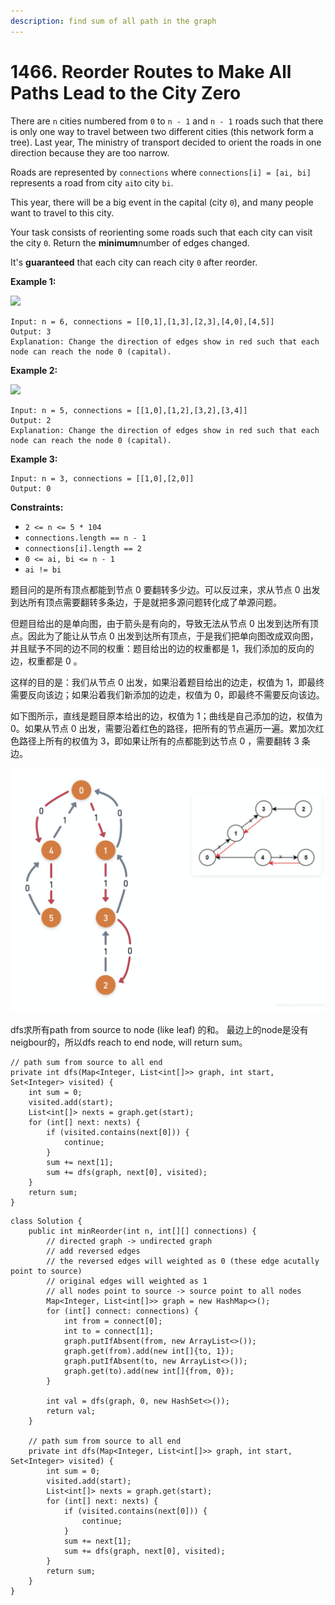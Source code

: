 ```yaml
---
description: find sum of all path in the graph
---
```


# 1466. Reorder Routes to Make All Paths Lead to the City Zero



There are `n` cities numbered from `0` to `n - 1` and `n - 1` roads such that there is only one way to travel between two different cities (this network form a tree). Last year, The ministry of transport decided to orient the roads in one direction because they are too narrow.

Roads are represented by `connections` where `connections[i] = [ai, bi]` represents a road from city `ai`to city `bi`.

This year, there will be a big event in the capital (city `0`), and many people want to travel to this city.

Your task consists of reorienting some roads such that each city can visit the city `0`. Return the **minimum**number of edges changed.

It's **guaranteed** that each city can reach city `0` after reorder.

&#x20;

**Example 1:**

![](https://assets.leetcode.com/uploads/2020/05/13/sample\_1\_1819.png)

```
Input: n = 6, connections = [[0,1],[1,3],[2,3],[4,0],[4,5]]
Output: 3
Explanation: Change the direction of edges show in red such that each node can reach the node 0 (capital).
```

**Example 2:**

![](https://assets.leetcode.com/uploads/2020/05/13/sample\_2\_1819.png)

```
Input: n = 5, connections = [[1,0],[1,2],[3,2],[3,4]]
Output: 2
Explanation: Change the direction of edges show in red such that each node can reach the node 0 (capital).
```

**Example 3:**

```
Input: n = 3, connections = [[1,0],[2,0]]
Output: 0
```

&#x20;

**Constraints:**

* `2 <= n <= 5 * 104`
* `connections.length == n - 1`
* `connections[i].length == 2`
* `0 <= ai, bi <= n - 1`
* `ai != bi`

题目问的是所有顶点都能到节点 0 要翻转多少边。可以反过来，求从节点 0 出发到达所有顶点需要翻转多条边，于是就把多源问题转化成了单源问题。

但题目给出的是单向图，由于箭头是有向的，导致无法从节点 0 出发到达所有顶点。因此为了能让从节点 0 出发到达所有顶点，于是我们把单向图改成双向图，并且赋予不同的边不同的权重：题目给出的边的权重都是 1，我们添加的反向的边，权重都是 0 。

这样的目的是：我们从节点 0 出发，如果沿着题目给出的边走，权值为 1，即最终需要反向该边；如果沿着我们新添加的边走，权值为 0，即最终不需要反向该边。

如下图所示，直线是题目原本给出的边，权值为 1；曲线是自己添加的边，权值为 0。如果从节点 0 出发，需要沿着红色的路径，把所有的节点遍历一遍。累加次红色路径上所有的权值为 3，即如果让所有的点都能到达节点 0 ，需要翻转 3 条边。

![](<../../../../.gitbook/assets/Screen Shot 2022-01-07 at 11.07.28 PM.png>)

dfs求所有path from source to node (like leaf) 的和。 最边上的node是没有neigbour的，所以dfs reach to end node, will return sum。

```
// path sum from source to all end
private int dfs(Map<Integer, List<int[]>> graph, int start, Set<Integer> visited) {
    int sum = 0;
    visited.add(start);    
    List<int[]> nexts = graph.get(start);
    for (int[] next: nexts) {
        if (visited.contains(next[0])) {
            continue;
        }
        sum += next[1];
        sum += dfs(graph, next[0], visited);
    }
    return sum;
}
```

```
class Solution {
    public int minReorder(int n, int[][] connections) {
        // directed graph -> undirected graph 
        // add reversed edges 
        // the reversed edges will weighted as 0 (these edge acutally point to source)
        // original edges will weighted as 1
        // all nodes point to source -> source point to all nodes
        Map<Integer, List<int[]>> graph = new HashMap<>();
        for (int[] connect: connections) {
            int from = connect[0];
            int to = connect[1];
            graph.putIfAbsent(from, new ArrayList<>());
            graph.get(from).add(new int[]{to, 1}); 
            graph.putIfAbsent(to, new ArrayList<>());
            graph.get(to).add(new int[]{from, 0});
        }
        
        int val = dfs(graph, 0, new HashSet<>());
        return val;
    }
    
    // path sum from source to all end
    private int dfs(Map<Integer, List<int[]>> graph, int start, Set<Integer> visited) {
        int sum = 0;
        visited.add(start);    
        List<int[]> nexts = graph.get(start);
        for (int[] next: nexts) {
            if (visited.contains(next[0])) {
                continue;
            }
            sum += next[1];
            sum += dfs(graph, next[0], visited);
        }
        return sum;
    }
}
```
